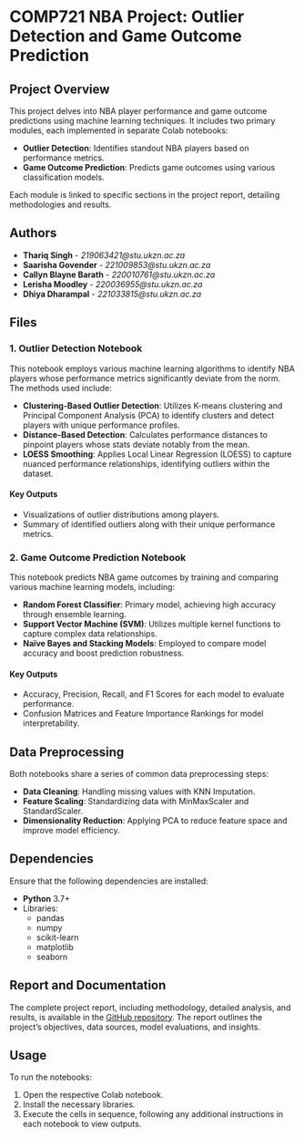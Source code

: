 <h1>COMP721 NBA Project: Outlier Detection and Game Outcome Prediction</h1> <h2>Project Overview</h2> <p>This project delves into NBA player performance and game outcome predictions using machine learning techniques. It includes two primary modules, each implemented in separate Colab notebooks:</p> <ul> <li><b>Outlier Detection</b>: Identifies standout NBA players based on performance metrics.</li> <li><b>Game Outcome Prediction</b>: Predicts game outcomes using various classification models.</li> </ul> <p>Each module is linked to specific sections in the project report, detailing methodologies and results.</p> <h2>Authors</h2> <ul> <li><b>Thariq Singh</b> - <i>219063421@stu.ukzn.ac.za</i></li> <li><b>Saarisha Govender</b> - <i>221009853@stu.ukzn.ac.za</i></li> <li><b>Callyn Blayne Barath</b> - <i>220010761@stu.ukzn.ac.za</i></li> <li><b>Lerisha Moodley</b> - <i>220036955@stu.ukzn.ac.za</i></li> <li><b>Dhiya Dharampal</b> - <i>221033815@stu.ukzn.ac.za</i></li> </ul> <h2>Files</h2> <h3>1. Outlier Detection Notebook</h3> <p>This notebook employs various machine learning algorithms to identify NBA players whose performance metrics significantly deviate from the norm. The methods used include:</p> <ul> <li><b>Clustering-Based Outlier Detection</b>: Utilizes K-means clustering and Principal Component Analysis (PCA) to identify clusters and detect players with unique performance profiles.</li> <li><b>Distance-Based Detection</b>: Calculates performance distances to pinpoint players whose stats deviate notably from the mean.</li> <li><b>LOESS Smoothing</b>: Applies Local Linear Regression (LOESS) to capture nuanced performance relationships, identifying outliers within the dataset.</li> </ul> <h4>Key Outputs</h4> <ul> <li>Visualizations of outlier distributions among players.</li> <li>Summary of identified outliers along with their unique performance metrics.</li> </ul> <h3>2. Game Outcome Prediction Notebook</h3> <p>This notebook predicts NBA game outcomes by training and comparing various machine learning models, including:</p> <ul> <li><b>Random Forest Classifier</b>: Primary model, achieving high accuracy through ensemble learning.</li> <li><b>Support Vector Machine (SVM)</b>: Utilizes multiple kernel functions to capture complex data relationships.</li> <li><b>Naïve Bayes and Stacking Models</b>: Employed to compare model accuracy and boost prediction robustness.</li> </ul> <h4>Key Outputs</h4> <ul> <li>Accuracy, Precision, Recall, and F1 Scores for each model to evaluate performance.</li> <li>Confusion Matrices and Feature Importance Rankings for model interpretability.</li> </ul> <h2>Data Preprocessing</h2> <p>Both notebooks share a series of common data preprocessing steps:</p> <ul> <li><b>Data Cleaning</b>: Handling missing values with KNN Imputation.</li> <li><b>Feature Scaling</b>: Standardizing data with MinMaxScaler and StandardScaler.</li> <li><b>Dimensionality Reduction</b>: Applying PCA to reduce feature space and improve model efficiency.</li> </ul> <h2>Dependencies</h2> <p>Ensure that the following dependencies are installed:</p> <ul> <li><b>Python</b> 3.7+</li> <li>Libraries: <ul> <li>pandas</li> <li>numpy</li> <li>scikit-learn</li> <li>matplotlib</li> <li>seaborn</li> </ul> </li> </ul> <h2>Report and Documentation</h2> <p>The complete project report, including methodology, detailed analysis, and results, is available in the <a href="https://github.com/thariqsingh01/Comp721-Project">GitHub repository</a>. The report outlines the project’s objectives, data sources, model evaluations, and insights.</p> <h2>Usage</h2> <p>To run the notebooks:</p> <ol> <li>Open the respective Colab notebook.</li> <li>Install the necessary libraries.</li> <li>Execute the cells in sequence, following any additional instructions in each notebook to view outputs.</li> </ol>

